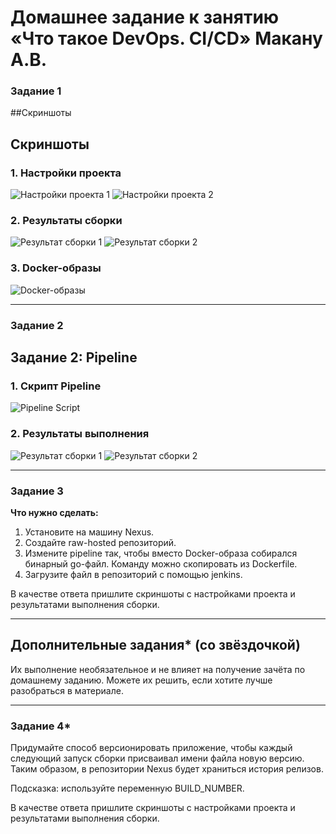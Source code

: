 # Домашнее задание к занятию «Что такое DevOps. СI/СD» Макану А.В.
### Задание 1

##Скриншоты

## Скриншоты

### 1. Настройки проекта
![Настройки проекта 1](screenshots/project-settings-1.jpg)
![Настройки проекта 2](screenshots/project-settings-2.jpg)

### 2. Результаты сборки
![Результат сборки 1](screenshots/build-result-1.jpg)
![Результат сборки 2](screenshots/build-result-2.jpg)

### 3. Docker-образы
![Docker-образы](screenshots/docker-image.jpg)

---

### Задание 2

## Задание 2: Pipeline

### 1. Скрипт Pipeline
![Pipeline Script](screenshots/Pipeline-script.jpg)

### 2. Результаты выполнения
![Результат сборки 1](screenshots/task-2-build-result-1.jpg)
![Результат сборки 2](screenshots/task-2-build-result-2.jpg)

---

### Задание 3

**Что нужно сделать:**

1. Установите на машину Nexus.
1. Создайте raw-hosted репозиторий.
1. Измените pipeline так, чтобы вместо Docker-образа собирался бинарный go-файл. Команду можно скопировать из Dockerfile.
1. Загрузите файл в репозиторий с помощью jenkins.

В качестве ответа пришлите скриншоты с настройками проекта и результатами выполнения сборки.

---
## Дополнительные задания* (со звёздочкой)

Их выполнение необязательное и не влияет на получение зачёта по домашнему заданию. Можете их решить, если хотите лучше разобраться в материале.

---

### Задание 4*

Придумайте способ версионировать приложение, чтобы каждый следующий запуск сборки присваивал имени файла новую версию. Таким образом, в репозитории Nexus будет храниться история релизов.

Подсказка: используйте переменную BUILD_NUMBER.

В качестве ответа пришлите скриншоты с настройками проекта и результатами выполнения сборки.